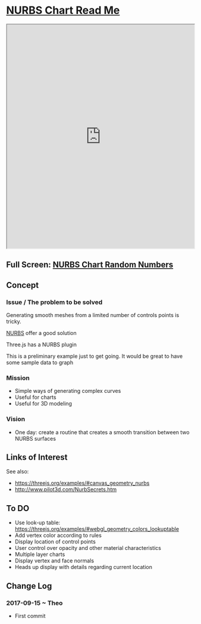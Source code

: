 <span style=display:none; >[You are now in a GitHub source code view - click this link to view Read Me file as a web page]( http://theo-armour.github.io/snippets/tootoo8-core/#README.md "View file as a web page." ) </span>


[NURBS Chart Read Me]( #README.md )
====

<iframe class=iframeReadMe src=http://www.ladybug.tools/spider/sandbox/nurbs-chart/r1/nurbs-chart-random-numbers.html width=100% height=600px onload=this.contentWindow.controls.enableZoom=false; ></iframe>

## Full Screen: [NURBS Chart Random Numbers]( http://www.ladybug.tools/spider/sandbox/nurbs-chart/r1/nurbs-chart-random-numbers.html )



## Concept

### Issue / The problem to be solved

Generating smooth meshes from a limited number of controls points is tricky.

[NURBS]( https://en.wikipedia.org/wiki/Non-uniform_rational_B-spline ) offer a good solution

Three.js has a NURBS plugin

This is a preliminary example just to get going. It would be great to have some sample data to graph

### Mission

* Simple ways of generating complex curves
* Useful for charts
* Useful for 3D modeling

### Vision

* One day: create a routine that creates a smooth transition between two NURBS surfaces 


## Links of Interest


See also:

* https://threejs.org/examples/#canvas_geometry_nurbs
* http://www.pilot3d.com/NurbSecrets.htm


## To DO

* Use look-up table: https://threejs.org/examples/#webgl_geometry_colors_lookuptable
* Add vertex color according to rules
* Display location of control points
* User control over opacity and other material characteristics
* Multiple layer charts
* Display vertex and face normals
* Heads up display with details regarding current location

## Change Log


### 2017-09-15 ~ Theo

* First commit


